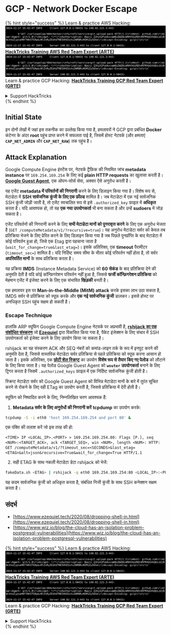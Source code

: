 # GCP - Network Docker Escape

{% hint style="success" %}
Learn & practice AWS Hacking:<img src="../../../.gitbook/assets/image (1).png" alt="" data-size="line">[**HackTricks Training AWS Red Team Expert (ARTE)**](https://training.hacktricks.xyz/courses/arte)<img src="../../../.gitbook/assets/image (1).png" alt="" data-size="line">\
Learn & practice GCP Hacking: <img src="../../../.gitbook/assets/image (2).png" alt="" data-size="line">[**HackTricks Training GCP Red Team Expert (GRTE)**<img src="../../../.gitbook/assets/image (2).png" alt="" data-size="line">](https://training.hacktricks.xyz/courses/grte)

<details>

<summary>Support HackTricks</summary>

* Check the [**subscription plans**](https://github.com/sponsors/carlospolop)!
* **Join the** 💬 [**Discord group**](https://discord.gg/hRep4RUj7f) or the [**telegram group**](https://t.me/peass) or **follow** us on **Twitter** 🐦 [**@hacktricks\_live**](https://twitter.com/hacktricks\_live)**.**
* **Share hacking tricks by submitting PRs to the** [**HackTricks**](https://github.com/carlospolop/hacktricks) and [**HackTricks Cloud**](https://github.com/carlospolop/hacktricks-cloud) github repos.

</details>
{% endhint %}

## Initial State

इन दोनों लेखों में जहां इस तकनीक का उल्लेख किया गया है, हमलावरों ने GCP द्वारा प्रबंधित **Docker** कंटेनर के अंदर **root** पहुंच प्राप्त करने में सफलता पाई है, जिसमें होस्ट नेटवर्क (और क्षमताएं **`CAP_NET_ADMIN`** और **`CAP_NET_RAW`**) तक पहुंच है।

## Attack Explanation

Google Compute Engine इंस्टेंस पर, नेटवर्क ट्रैफ़िक की नियमित जांच **metadata instance** पर `169.254.169.254` के लिए कई **plain HTTP requests** का खुलासा करती है। [**Google Guest Agent**](https://github.com/GoogleCloudPlatform/guest-agent), एक ओपन-सोर्स सेवा, अक्सर ऐसे अनुरोध करती है।

यह एजेंट **metadata में परिवर्तनों की निगरानी** करने के लिए डिज़ाइन किया गया है। विशेष रूप से, मेटाडेटा में **SSH सार्वजनिक कुंजी के लिए एक फ़ील्ड** शामिल है। जब मेटाडेटा में एक नई सार्वजनिक SSH कुंजी जोड़ी जाती है, तो एजेंट स्वचालित रूप से इसे `.authorized_key` फ़ाइल में **अधिकृत** करता है। यदि आवश्यक हो, तो यह **एक नया उपयोगकर्ता** भी बना सकता है और उन्हें **sudoers** में जोड़ सकता है।

एजेंट परिवर्तनों की निगरानी करने के लिए **सभी मेटाडेटा मानों को पुनरावृत्त करने** के लिए एक अनुरोध भेजता है (`GET /computeMetadata/v1/?recursive=true`)। यह अनुरोध मेटाडेटा सर्वर को केवल तब प्रतिक्रिया भेजने के लिए प्रेरित करने के लिए डिज़ाइन किया गया है जब पिछले पुनर्प्राप्ति के बाद मेटाडेटा में कोई परिवर्तन हुआ हो, जिसे एक Etag द्वारा पहचाना जाता है (`wait_for_change=true&last_etag=`)। इसके अतिरिक्त, एक **timeout** पैरामीटर (`timeout_sec=`) शामिल है। यदि निर्दिष्ट समय सीमा के भीतर कोई परिवर्तन नहीं होता है, तो सर्वर **अपरिवर्तित मानों** के साथ प्रतिक्रिया करता है।

यह प्रक्रिया **IMDS** (Instance Metadata Service) को **60 सेकंड** के बाद प्रतिक्रिया देने की अनुमति देती है यदि कोई कॉन्फ़िगरेशन परिवर्तन नहीं हुआ है, जिससे **फर्जी कॉन्फ़िगरेशन प्रतिक्रिया** को मेहमान एजेंट में इंजेक्ट करने के लिए एक संभावित **खिड़की** बनती है।

एक हमलावर इस पर **Man-in-the-Middle (MitM) attack** करके इसका लाभ उठा सकता है, IMDS सर्वर से प्रतिक्रिया को स्पूफ करके और **एक नई सार्वजनिक कुंजी** डालकर। इससे होस्ट पर अनधिकृत SSH पहुंच सक्षम हो सकती है।

### Escape Technique

हालांकि ARP स्पूफिंग Google Compute Engine नेटवर्क पर अप्रभावी है, [**rshijack का एक संशोधित संस्करण**](https://github.com/ezequielpereira/rshijack) जो [**Ezequiel**](https://www.ezequiel.tech/2020/08/dropping-shell-in.html) द्वारा विकसित किया गया है, पैकेट इंजेक्शन के लिए संचार में SSH उपयोगकर्ता को इंजेक्ट करने के लिए उपयोग किया जा सकता है।

rshijack का यह संस्करण ACK और SEQ नंबरों को कमांड-लाइन तर्क के रूप में इनपुट करने की अनुमति देता है, जिससे वास्तविक मेटाडेटा सर्वर प्रतिक्रिया से पहले प्रतिक्रिया को स्पूफ करना आसान हो जाता है। इसके अतिरिक्त, एक [**छोटी शेल स्क्रिप्ट**](https://gist.github.com/ezequielpereira/914c2aae463409e785071213b059f96c#file-fakedata-sh) का उपयोग **विशेष रूप से तैयार किए गए पेलोड** को लौटाने के लिए किया जाता है। यह पेलोड Google Guest Agent को **`wouter` उपयोगकर्ता** बनाने के लिए ट्रिगर करता है जिसमें `.authorized_keys` फ़ाइल में एक निर्दिष्ट सार्वजनिक कुंजी होती है।

स्क्रिप्ट मेटाडेटा सर्वर को Google Guest Agent को विभिन्न मेटाडेटा मानों के बारे में तुरंत सूचित करने से रोकने के लिए वही ETag का उपयोग करती है, जिससे प्रतिक्रिया में देरी होती है।

स्पूफिंग को निष्पादित करने के लिए, निम्नलिखित चरण आवश्यक हैं:

1. **Metadata सर्वर के लिए अनुरोधों की निगरानी करें** **tcpdump** का उपयोग करके:
```bash
tcpdump -S -i eth0 'host 169.254.169.254 and port 80' &
```
एक पंक्ति की तलाश करें जो इस तरह की हो:
```
<TIME> IP <LOCAL_IP>.<PORT> > 169.254.169.254.80: Flags [P.], seq <NUM>:<TARGET_ACK>, ack <TARGET_SEQ>, win <NUM>, length <NUM>: HTTP: GET /computeMetadata/v1/?timeout_sec=<SECONDS>&last_etag=<ETAG>&alt=json&recursive=True&wait_for_change=True HTTP/1.1
```
2. सही ETAG के साथ नकली मेटाडेटा डेटा rshijack को भेजें:
```bash
fakeData.sh <ETAG> | rshijack -q eth0 169.254.169.254:80 <LOCAL_IP>:<PORT> <TARGET_SEQ> <TARGET_ACK>; ssh -i id_rsa -o StrictHostKeyChecking=no wouter@localhost
```
यह कदम सार्वजनिक कुंजी को अधिकृत करता है, संबंधित निजी कुंजी के साथ SSH कनेक्शन सक्षम करता है।

## संदर्भ

* [https://www.ezequiel.tech/2020/08/dropping-shell-in.html](https://www.ezequiel.tech/2020/08/dropping-shell-in.html)
* [https://www.wiz.io/blog/the-cloud-has-an-isolation-problem-postgresql-vulnerabilities](https://www.wiz.io/blog/the-cloud-has-an-isolation-problem-postgresql-vulnerabilities)

{% hint style="success" %}
Learn & practice AWS Hacking:<img src="../../../.gitbook/assets/image (1).png" alt="" data-size="line">[**HackTricks Training AWS Red Team Expert (ARTE)**](https://training.hacktricks.xyz/courses/arte)<img src="../../../.gitbook/assets/image (1).png" alt="" data-size="line">\
Learn & practice GCP Hacking: <img src="../../../.gitbook/assets/image (2).png" alt="" data-size="line">[**HackTricks Training GCP Red Team Expert (GRTE)**<img src="../../../.gitbook/assets/image (2).png" alt="" data-size="line">](https://training.hacktricks.xyz/courses/grte)

<details>

<summary>Support HackTricks</summary>

* Check the [**subscription plans**](https://github.com/sponsors/carlospolop)!
* **Join the** 💬 [**Discord group**](https://discord.gg/hRep4RUj7f) or the [**telegram group**](https://t.me/peass) or **follow** us on **Twitter** 🐦 [**@hacktricks\_live**](https://twitter.com/hacktricks\_live)**.**
* **Share hacking tricks by submitting PRs to the** [**HackTricks**](https://github.com/carlospolop/hacktricks) and [**HackTricks Cloud**](https://github.com/carlospolop/hacktricks-cloud) github repos.

</details>
{% endhint %}
